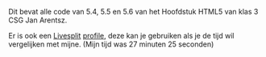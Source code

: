 Dit bevat alle code van 5.4, 5.5 en 5.6 van het Hoofdstuk HTML5 van klas 3 CSG Jan Arentsz.


Er is ook een [Livesplit](https://livesplit.org/) [profile](../H5/Informatiekunde%20opdrachten%20-%20100%25.lss), deze kan je gebruiken als je de tijd wil vergelijken 
met mijne. (Mijn tijd was 27 minuten 25 seconden)
